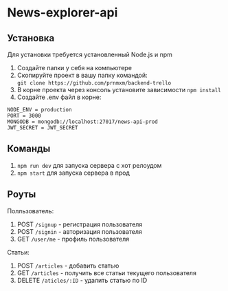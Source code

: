 # News-explorer-api
## Установка
Для установки требуется установленный Node.js и npm

1. Создайте папки у себя на компьютере
2. Скопируйте проект в вашу папку командой:   
```git clone https://github.com/prnmxm/backend-trello```
3. В корне проекта через консоль установите зависимости
```npm install```
4. Создайте .env файл в корне: 
```
NODE_ENV = production
PORT = 3000
MONGODB = mongodb://localhost:27017/news-api-prod
JWT_SECRET = JWT_SECRET
```

## Команды 
1. `npm run dev` для запуска сервера с хот релоудом
2. `npm start` для запуска сервера в прод

## Роуты
Полльзователь:
1. POST `/signup` - регистрация пользователя
2. POST `/signin` - авторизация пользователя
3. GET `/user/me` - профиль пользователя

Статьи:
1. POST `/articles` - добавить статью
2. GET `/articles` - получить все статьи текущего пользователя
3. DELETE `/aticles/:ID` - удалить статью по ID 
